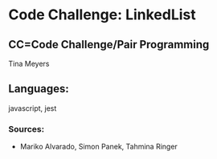 # Code Challenge: LinkedList

## CC=Code Challenge/Pair Programming

Tina Meyers

## Languages:

javascript, jest

### Sources:

- Mariko Alvarado, Simon Panek, Tahmina Ringer
